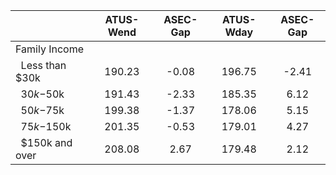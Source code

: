 
|                      |    ATUS-Wend |     ASEC-Gap |    ATUS-Wday |     ASEC-Gap |
| -------------------- | :----------: | :----------: | :----------: | :----------: |
| Family Income        |              |              |              |              |
| &nbsp;&nbsp;Less than $30k |       190.23 |        -0.08 |       196.75 |        -2.41 |
| &nbsp;&nbsp;$30k-$50k |       191.43 |        -2.33 |       185.35 |         6.12 |
| &nbsp;&nbsp;$50k-$75k |       199.38 |        -1.37 |       178.06 |         5.15 |
| &nbsp;&nbsp;$75k-$150k |       201.35 |        -0.53 |       179.01 |         4.27 |
| &nbsp;&nbsp;$150k and over |       208.08 |         2.67 |       179.48 |         2.12 |

